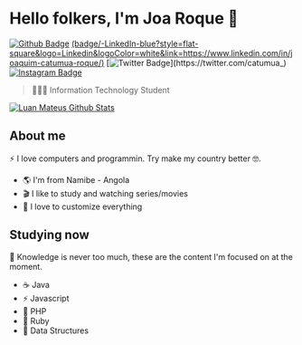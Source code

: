 # Hello folkers, I'm Joa Roque 🐧

[![Github Badge](https://img.shields.io/badge/-Github-000?style=flat-square&logo=Github&logoColor=white&link=https://github.com/joaroque)](https://github.com/joaroque)
[(badge/-LinkedIn-blue?style=flat-square&logo=Linkedin&logoColor=white&link=https://www.linkedin.com/in/joaquim-catumua-roque/)](https://www.linkedin.com/in/joaquim-catumua-roque/)
[![Twitter Badge](https://img.shields.io/badge/-Twitter-1ca0f1?style=flat-square&labelColor=1ca0f1&logo=twitter&logoColor=white&link=https://twitter.com/catumua_)](https://twitter.com/catumua_)
[![Instagram Badge](https://img.shields.io/badge/-Instagram-%23fb3958?style=flat-square&labelColor=%23fb3958&logo=instagram&logoColor=FFFFFF&link=https://www.instagram.com/catumua_/)](https://www.instagram.com/catumua_/)

>👨🏻‍💻 Information Technology Student

[![Luan Mateus Github Stats](https://github-readme-stats.vercel.app/api?username=joaroque&show_icons=true&theme=dark&bg_color=0d1117&hide_border=true)](https://github.com/joaroque)

## About me 

⚡️ I love computers and programmin. Try make my country better 🤓.


- 🌎 I'm from Namibe - Angola
- 🎬 I like to study and watching series/movies
- 💎 I love to customize everything

## Studying now

📝 Knowledge is never too much, these are the content I'm focused on at the moment.

- ☕️ Java
- ⚡️ Javascript
- 🐘 PHP
- 💎 Ruby
- 🎲 Data Structures
